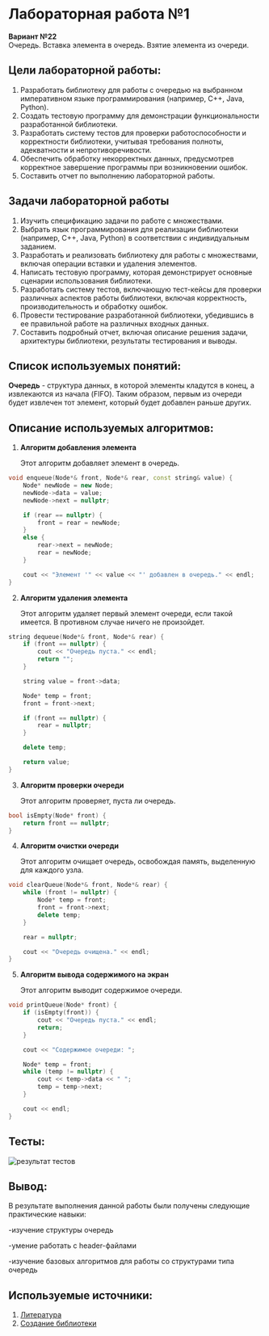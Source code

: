 # Лабораторная работа №1
**Вариант №22**    
Очередь. Вставка элемента в очередь. Взятие элемента из очереди.

## Цели лабораторной работы:
1. Разработать библиотеку для работы с очередью  на выбранном императивном языке программирования (например, C++, Java, Python).
2. Создать тестовую программу для демонстрации функциональности разработанной библиотеки.
3. Разработать систему тестов для проверки работоспособности и корректности библиотеки, учитывая требования полноты, адекватности и непротиворечивости.
4. Обеспечить обработку некорректных данных, предусмотрев корректное завершение программы при возникновении ошибок.
5. Составить отчет по выполнению лабораторной работы.
   
## Задачи лабораторной работы
1. Изучить спецификацию задачи по работе с множествами.
2. Выбрать язык программирования для реализации библиотеки (например, C++, Java, Python) в соответствии с индивидуальным заданием.
3. Разработать и реализовать библиотеку для работы с множествами, включая операции вставки и удаления элементов.
4. Написать тестовую программу, которая демонстрирует основные сценарии использования библиотеки.
5. Разработать систему тестов, включающую тест-кейсы для проверки различных аспектов работы библиотеки, включая корректность, производительность и обработку ошибок.
6. Провести тестирование разработанной библиотеки, убедившись в ее правильной работе на различных входных данных.
7. Составить подробный отчет, включая описание решения задачи, архитектуры библиотеки, результаты тестирования и выводы.

## Список используемых понятий:
**Очередь** - структура данных, в которой элементы кладутся в конец, а извлекаются из начала (FIFO). Таким образом, первым из очереди будет извлечен тот элемент, который будет добавлен раньше других.

## Описание используемых алгоритмов:

1. **Алгоритм добавления элемента**
   
   Этот алгоритм добавляет элемент в очередь.
```cpp
void enqueue(Node*& front, Node*& rear, const string& value) {
    Node* newNode = new Node;
    newNode->data = value;
    newNode->next = nullptr;

    if (rear == nullptr) {
        front = rear = newNode;
    }
    else {
        rear->next = newNode;
        rear = newNode;
    }

    cout << "Элемент '" << value << "' добавлен в очередь." << endl;
}
```
2. **Алгоритм удаления элемента**
   
   Этот алгоритм удаляет первый элемент очереди, если такой имеется. В противном случае ничего не произойдет.
```cpp
string dequeue(Node*& front, Node*& rear) {
    if (front == nullptr) {
        cout << "Очередь пуста." << endl;
        return "";
    }

    string value = front->data;

    Node* temp = front;
    front = front->next;

    if (front == nullptr) {
        rear = nullptr;
    }

    delete temp;

    return value;
}
```
3. **Алгоритм проверки очереди**
   
   Этот алгоритм проверяет, пуста ли очередь.
```cpp
bool isEmpty(Node* front) {
    return front == nullptr;
}
```
4. **Алгоритм очистки очереди**
   
   Этот алгоритм очищает очередь, освобождая память, выделенную для каждого узла.
```cpp
void clearQueue(Node*& front, Node*& rear) {
    while (front != nullptr) {
        Node* temp = front;
        front = front->next;
        delete temp;
    }

    rear = nullptr;

    cout << "Очередь очищена." << endl;
}
```
5. **Алгоритм вывода содержимого на экран**
   
   Этот алгоритм выводит содержимое очереди.
```cpp
void printQueue(Node* front) {
    if (isEmpty(front)) {
        cout << "Очередь пуста." << endl;
        return;
    }

    cout << "Содержимое очереди: ";

    Node* temp = front;
    while (temp != nullptr) {
        cout << temp->data << " ";
        temp = temp->next;
    }

    cout << endl;
}
```
## Тесты:

![результат тестов](https://github.com/iis-32170x/RPIIS/blob/%D0%A1%D0%B2%D0%B8%D1%80%D0%B8%D0%B4%D0%BE_%D0%95/sem2/lab1/tests/googletest.png)

## Вывод:
В результате выполнения данной работы были получены следующие практические навыки:


-изучение структуры очередь


-умение работать с header-файлами


-изучение базовых алгоритмов для работы со структурами типа очередь

## Используемые источники:
1. [Литература](https://drive.google.com/drive/folders/1rJjlVms04Betx1EkAgaek2xNpHV6c_1j)
2. [Создание библиотеки](https://www.youtube.com/watch?v=pAxEfF2yVlM&t=1s)
